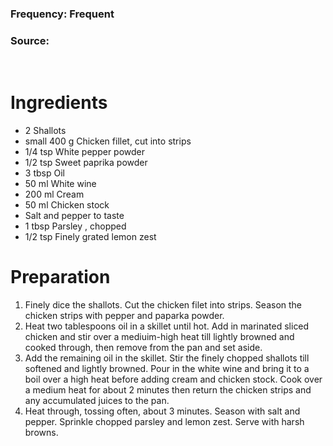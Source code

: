 ### Frequency: Frequent

### Source: 
 
# Ingredients
* 2 Shallots
* small 400 g Chicken fillet, cut into strips
* 1/4 tsp White pepper powder
* 1/2 tsp Sweet paprika powder
* 3 tbsp Oil
* 50 ml White wine
* 200 ml Cream
* 50 ml Chicken stock
* Salt and pepper to taste
* 1 tbsp Parsley , chopped
* 1/2 tsp Finely grated lemon zest

# Preparation
1. Finely dice the shallots. Cut the chicken filet into strips. Season the chicken strips with pepper and paparka powder.
2. Heat two tablespoons oil in a skillet until hot. Add in marinated sliced chicken and stir over a mediuim-high heat till lightly browned and cooked through, then remove from the pan and set aside.
3. Add the remaining oil in the skillet. Stir the finely chopped shallots till softened and lightly browned. Pour in the white wine and bring it to a boil over a high heat before adding cream and chicken stock. Cook over a medium heat for about 2 minutes then return the chicken strips and any accumulated juices to the pan.
4. Heat through, tossing often, about 3 minutes. Season with salt and pepper. Sprinkle chopped parsley and lemon zest. Serve with harsh browns. 

